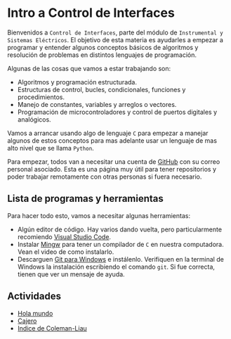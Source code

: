 # Intro a Control de Interfaces

Bienvenidos a `Control de Interfaces`, parte del módulo de `Instrumental y Sistemas Eléctricos`. El objetivo de esta materia es ayudarles a empezar a programar y entender algunos conceptos básicos de algoritmos y resolución de problemas en distintos lenguajes de programación.

Algunas de las cosas que vamos a estar trabajando son:

- Algoritmos y programación estructurada.
- Estructuras de control, bucles, condicionales, funciones y procedimientos.
- Manejo de constantes, variables y arreglos o vectores.
- Programación de microcontroladores y control de puertos digitales y analógicos.

Vamos a arrancar usando algo de lenguaje `C` para empezar a manejar algunos de estos conceptos para mas adelante usar un lenguaje de mas alto nivel que se llama `Python`.

Para empezar, todos van a necesitar una cuenta de [GitHub](https://github.com/) con su correo personal asociado. Esta es una página muy útil para tener repositorios y poder trabajar remotamente con otras personas si fuera necesario.

## Lista de programas y herramientas

Para hacer todo esto, vamos a necesitar algunas herramientas:

- Algún editor de código. Hay varios dando vuelta, pero particularmente recomiendo [Visual Studio Code](https://code.visualstudio.com/).
- Instalar [Mingw](https://www.youtube.com/watch?v=wC-aHZ87sic&t=2s&ab_channel=FabrizioCarlassara) para tener un compilador de `C` en nuestra computadora. Vean el video de como instalarlo.
- Descarguen [Git para Windows](https://git-scm.com/download/win) e instálenlo. Verifiquen en la terminal de Windows la instalación escribiendo el comando `git`. Si fue correcta, tienen que ver un mensaje de ayuda.

## Actividades

- [Hola mundo][act01]
- [Cajero][act02]
- [Indice de Coleman-Liau][act03]

[act01]: https://github.com/impatrq/cdi/tree/act01/hello
[act02]: https://github.com/impatrq/cdi/tree/act02/cajero
[act03]: https://github.com/impatrq/cdi/tree/act03/readability
